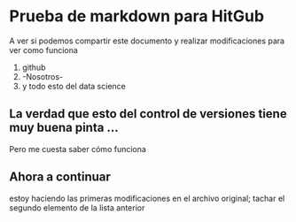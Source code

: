 # Prueba de markdown para HitGub
A ver si podemos compartir este documento y realizar modificaciones para ver como funciona 
1. github
2. -Nosotros-
3. y todo esto del data science
## La verdad que esto del control de versiones tiene muy buena pinta ...
Pero me cuesta saber cómo funciona
## Ahora a continuar
estoy haciendo las primeras modificaciones en el archivo original; tachar el segundo elemento de la lista anterior

